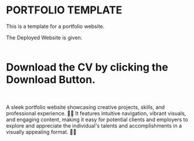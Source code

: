 # PORTFOLIO TEMPLATE

This is a template for a portfolio website.

The Deployed Website is given.
<br><br>
# Download the CV by clicking the Download Button.

<br>

A sleek portfolio website showcasing creative projects, skills, and professional experience. 🎨✨ It features intuitive navigation, vibrant visuals, and engaging content, making it easy for potential clients and employers to explore and appreciate the individual's talents and accomplishments in a visually appealing format. 🚀💼
